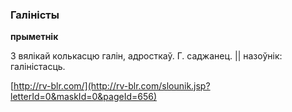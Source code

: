 ### Галіністы
**прыметнік**

З вялікай колькасцю галін, адросткаў. Г. саджанец. || назоўнік: галіністасць.

<a rel="author">[http://rv-blr.com/](http://rv-blr.com/slounik.jsp?letterId=0&maskId=0&pageId=656)</a>
